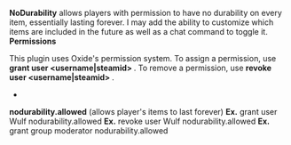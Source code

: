 **NoDurability** allows players with permission to have no durability on every item, essentially lasting forever. I may add the ability to customize which items are included in the future as well as a chat command to toggle it.
**Permissions**

This plugin uses Oxide's permission system. To assign a permission, use **grant user <username|steamid> <permission>**. To remove a permission, use **revoke user <username|steamid> <permission>**.


* 
**nodurability.allowed** (allows player's items to last forever)
**Ex.** grant user Wulf nodurability.allowed
**Ex.** revoke user Wulf nodurability.allowed
**Ex.** grant group moderator nodurability.allowed